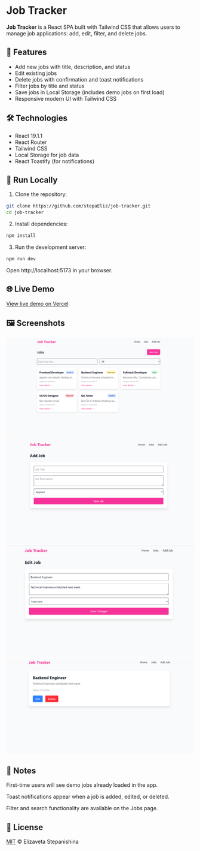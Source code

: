 # Job Tracker

**Job Tracker** is a React SPA built with Tailwind CSS that allows users to manage job applications: add, edit, filter, and delete jobs.


## 📌 Features

- Add new jobs with title, description, and status
- Edit existing jobs
- Delete jobs with confirmation and toast notifications
- Filter jobs by title and status
- Save jobs in Local Storage (includes demo jobs on first load)
- Responsive modern UI with Tailwind CSS


## 🛠 Technologies

- React 19.1.1
- React Router
- Tailwind CSS
- Local Storage for job data
- React Toastify (for notifications)


## 🚀 Run Locally

1. Clone the repository:

```bash
git clone https://github.com/stepaEliz/job-tracker.git
cd job-tracker
```

2. Install dependencies:

```bash
npm install
```

3. Run the development server:

```bash
npm run dev
```
Open http://localhost:5173 in your browser.


## 🌐 Live Demo

[View live demo on Vercel]()


## 🖼 Screenshots

![Jobs Page](./screenshots/jobs.png)
![Add Job Page](./screenshots/addjob.png)
![Edit Job Page](./screenshots/editjob.png)
![Job Detail Page](./screenshots/jobdetail.png)


## 📝 Notes

First-time users will see demo jobs already loaded in the app.

Toast notifications appear when a job is added, edited, or deleted.

Filter and search functionality are available on the Jobs page.


## 📄 License
[MIT](https://choosealicense.com/licenses/mit/) © Elizaveta Stepanishina


